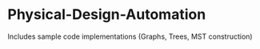 # Physical-Design-Automation

Includes sample code implementations (Graphs, Trees, MST construction)
